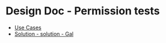 # Design Doc - Permission tests
* [Use Cases](use-cases.md)
* [Solution - solution - Gal](solution-Gal.md)